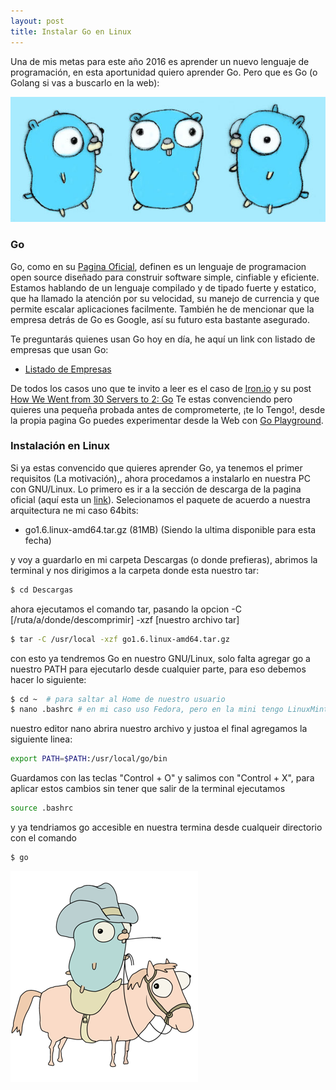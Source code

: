 ```yaml
---
layout: post
title: Instalar Go en Linux
---
```


Una de mis metas para este año 2016 es aprender un nuevo lenguaje de programación, en esta aportunidad quiero aprender Go.
Pero que es Go (o Golang si vas a buscarlo en la web):

![gopher3](/images/gopher3.jpg "gopher3")

### Go

Go, como en su [Pagina Oficial](https://golang.org), definen es un lenguaje de programacion open source diseñado para construir
software simple, cinfiable y eficiente. Estamos hablando de un lenguaje compilado y de tipado fuerte y estatico, que ha llamado
la atención por su velocidad, su manejo de currencia y que permite escalar aplicaciones facilmente. También he de mencionar que
la empresa detrás de Go es Google, así su futuro esta bastante asegurado.

Te preguntarás quienes usan Go hoy en día, he aquí un link con listado de empresas que usan Go:

  - [Listado de Empresas](https://github.com/golang/go/wiki/GoUsers)
  
De todos los casos uno que te invito a leer es el caso de [Iron.io](https://www.iron.io/) y su post [How We Went from 30 Servers to 2: Go](https://www.iron.io/how-we-went-from-30-servers-to-2-go/)
Te estas convenciendo pero quieres una pequeña probada antes de comprometerte, ¡te lo Tengo!, desde la propia pagina Go puedes
experimentar desde la Web con [Go Playground](https://play.golang.org/).

### Instalación en Linux

Si ya estas convencido que quieres aprender Go, ya tenemos el primer requisitos (La motivación),, ahora procedamos a instalarlo en
nuestra PC con GNU/Linux. Lo primero es ir a la sección de descarga de la pagina oficial (aquí esta un [link](https://golang.org/dl/)).
Selecionamos el paquete de acuerdo a nuestra arquitectura ne mi caso 64bits:

  - go1.6.linux-amd64.tar.gz (81MB) (Siendo la ultima disponible para esta fecha)
  
y voy a guardarlo en mi carpeta Descargas (o donde prefieras), abrimos la terminal y nos dirigimos a la carpeta donde esta nuestro 
tar:
  
``` sh
$ cd Descargas
```

ahora ejecutamos el comando tar, pasando la opcion -C [/ruta/a/donde/descomprimir] -xzf [nuestro archivo tar]

``` sh
$ tar -C /usr/local -xzf go1.6.linux-amd64.tar.gz 
```
  
con esto ya tendremos Go en nuestro GNU/Linux, solo falta agregar go a nuestro PATH para ejecutarlo desde cualquier parte,
para eso debemos hacer lo siguiente:
  
``` sh
$ cd ~  # para saltar al Home de nuestro usuario
$ nano .bashrc # en mi caso uso Fedora, pero en la mini tengo LinuxMint así que usaria .profile
```
  
nuestro editor nano abrira nuestro archivo y justoa el final agregamos la siguiente linea:
  
``` sh
export PATH=$PATH:/usr/local/go/bin
```
  
Guardamos con las teclas "Control + O" y salimos con "Control + X", para aplicar estos cambios sin tener que salir de la terminal ejecutamos
  
``` sh
source .bashrc
```
  
y ya tendriamos go accesible en nuestra termina desde cualqueir directorio con el comando
  
``` sh
$ go
```
  
![cowboy-color](/images/cowboy-color.png "cowboy-color")


